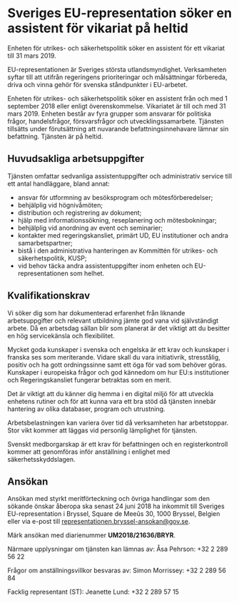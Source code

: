 # Sveriges EU-representation söker en assistent för vikariat på heltid

Enheten för utrikes\- och säkerhetspolitik söker en assistent för ett vikariat till 31 mars 2019\.


EU\-representationen är Sveriges största utlandsmyndighet. Verksamheten syftar till att utifrån regeringens prioriteringar och målsättningar förbereda, driva och vinna gehör för svenska ståndpunkter i EU\-arbetet.

Enheten för utrikes\- och säkerhetspolitik söker en assistent från och med 1 september 2018 eller enligt överenskommelse. Vikariatet är till och med 31 mars 2019\. Enheten består av fyra grupper som ansvarar för politiska frågor, handelsfrågor, försvarsfrågor och utvecklingssamarbete. Tjänsten tillsätts under förutsättning att nuvarande befattningsinnehavare lämnar sin befattning. Tjänsten är på heltid.

## Huvudsakliga arbetsuppgifter

Tjänsten omfattar sedvanliga assistentuppgifter och administrativ service till ett antal handläggare, bland annat:

* ansvar för utformning av besöksprogram och mötesförberedelser;
* behjälplig vid högnivåmöten;
* distribution och registrering av dokument;
* hjälp med informationssökning, reseplanering och mötesbokningar;
* behjälplig vid anordning av event och seminarier;
* kontakter med regeringskansliet, primärt UD, EU institutioner och andra samarbetspartner;
* bistå i den administrativa hanteringen av Kommittén för utrikes\- och säkerhetspolitik, KUSP;
* vid behov täcka andra assistentuppgifter inom enheten och EU\-representationen som helhet.

## Kvalifikationskrav

Vi söker dig som har dokumenterad erfarenhet från liknande arbetsuppgifter och relevant utbildning jämte god vana vid självständigt arbete. Då en arbetsdag sällan blir som planerat är det viktigt att du besitter en hög servicekänsla och flexibilitet.

Mycket goda kunskaper i svenska och engelska är ett krav och kunskaper i franska ses som meriterande. Vidare skall du vara initiativrik, stresstålig, positiv och ha gott ordningssinne samt ett öga för vad som behöver göras. Kunskaper i europeiska frågor och god kännedom om hur EU:s institutioner och Regeringskansliet fungerar betraktas som en merit.

Det är viktigt att du känner dig hemma i en digital miljö för att utveckla enhetens rutiner och för att kunna vara ett bra stöd då tjänsten innebär hantering av olika databaser, program och utrustning.

Arbetsbelastningen kan variera över tid då verksamheten har arbetstoppar. Stor vikt kommer att läggas vid personlig lämplighet för tjänsten.

Svenskt medborgarskap är ett krav för befattningen och en registerkontroll kommer att genomföras inför anställning i enlighet med säkerhetsskyddslagen.

## Ansökan

Ansökan med styrkt meritförteckning och övriga handlingar som den sökande önskar åberopa ska senast 24 juni 2018 ha inkommit till Sveriges EU\-representation i Bryssel, Square de Meeûs 30, 1000 Bryssel, Belgien eller via e\-post till [representationen.bryssel\-ansokan@gov.se](mailto:representationen.bryssel-ansokan@gov.se).

Märk ansökan med diarienummer **UM2018/21636/BRYR**.

Närmare upplysningar om tjänsten kan lämnas av:
Åsa Pehrson: \+32 2 289 56 22

Frågor om anställningsvillkor besvaras av:
Simon Morrissey: \+32 2 289 56 84

Facklig representant (ST):
Jeanette Lund: \+32 2 289 57 15
